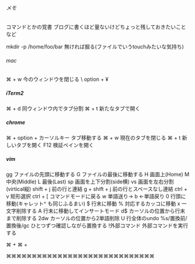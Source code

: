 ###### メモ
コマンドとかの覚書
ブログに書くほど量ないけどちょっと残しておきたいことなど

mkdir -p /home/foo/bar
無ければ掘る(ファイルでいうtouchみたいな気持ち)

###### mac
⌘ + w 今のウィンドウを閉じる
\ option + ¥

##### iTerm2
⌘ + d 同ウィンドウ内でタブ分割
⌘ + t 新たなタブで開く

##### chrome
⌘ + option + カーソルキー タブ移動する
⌘ + w 現在のタブを閉じる
⌘ + t 新しいタブを開く
F12 検証ペインを開く

##### vim
gg ファイルの先頭に移動する
G ファイルの最後に移動する
H 画面上(Home)
M 中央(Middle)
L 最後(Last)
sp 画面を上下分割(side横)
vs 画面を左右分割(virtical縦)
shift + j 前の行と連結
g + shift + j 前の行とスペースなし連結
ctrl + v 矩形選択
ctrl + [ コマンドモードに戻る
w 単語送り→
b ←単語戻り
0 行頭に移動(キャレット^ も同じふるまい)
$ 行末に移動
% 対応するカッコに移動
x 一文字削除する
A 行末に移動してインサートモード
d$ カーソルの位置から行末まで削除する
2dw カーソルの位置から2単語削除
U 行全体のundo
%s/置換前/置換後/gc ひとつずつ確認しながら置換する
!外部コマンド 外部コマンドを実行する


⌘ + 
⌘ + 

⌘⌘⌘⌘⌘⌘⌘⌘⌘⌘⌘⌘⌘⌘⌘⌘⌘⌘⌘⌘⌘⌘⌘⌘⌘⌘⌘⌘⌘
